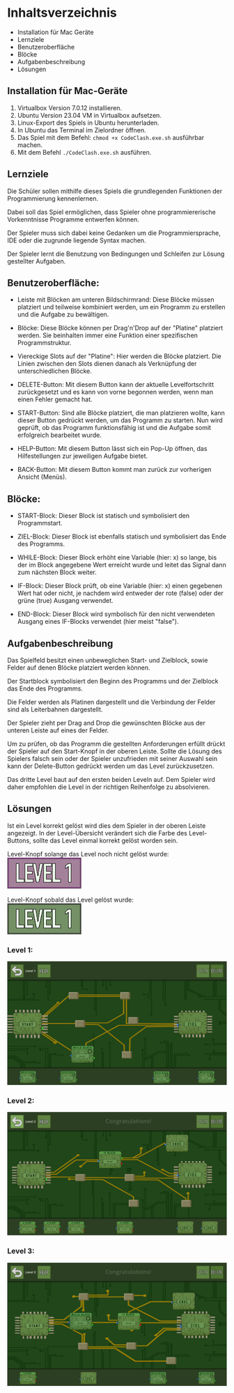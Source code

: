 # Inhaltsverzeichnis
- Installation für Mac Geräte
- Lernziele
- Benutzeroberfläche
- Blöcke
- Aufgabenbeschreibung
- Lösungen

## Installation für Mac-Geräte
1. Virtualbox Version 7.0.12 installieren.
2. Ubuntu Version 23.04 VM in Virtualbox aufsetzen.
3. Linux-Export des Spiels in Ubuntu herunterladen.
4. In Ubuntu das Terminal im Zielordner öffnen.
5. Das Spiel mit dem Befehl: `chmod +x CodeClash.exe.sh` ausführbar machen.
6. Mit dem Befehl `./CodeClash.exe.sh` ausführen.

## Lernziele

Die Schüler sollen mithilfe dieses Spiels die grundlegenden Funktionen der Programmierung kennenlernen. 

Dabei soll das Spiel ermöglichen, dass Spieler ohne programmiererische Vorkenntnisse Programme entwerfen können.

Der Spieler muss sich dabei keine Gedanken um die Programmiersprache, IDE oder die zugrunde liegende Syntax machen. 

Der Spieler lernt die Benutzung von Bedingungen und Schleifen zur Lösung gestellter Aufgaben.

## Benutzeroberfläche:

- Leiste mit Blöcken am unteren Bildschirmrand: Diese Blöcke müssen platziert und teilweise kombiniert werden, um ein Programm zu erstellen und die Aufgabe zu bewältigen.

- Blöcke: Diese Blöcke können per Drag'n'Drop auf der "Platine" platziert werden. Sie beinhalten immer eine Funktion einer spezifischen Programmstruktur.

- Viereckige Slots auf der "Platine": Hier werden die Blöcke platziert. Die Linien zwischen den Slots dienen danach als Verknüpfung der unterschiedlichen Blöcke.

- DELETE-Button: Mit diesem Button kann der aktuelle Levelfortschritt zurückgesetzt und es kann von vorne begonnen werden, wenn man einen Fehler gemacht hat.

- START-Button: Sind alle Blöcke platziert, die man platzieren wollte, kann dieser Button gedrückt werden, um das Programm zu starten. Nun wird geprüft, ob das Programm funktionsfähig ist und die Aufgabe somit erfolgreich bearbeitet wurde.

- HELP-Button: Mit diesem Button lässt sich ein Pop-Up öffnen, das Hilfestellungen zur jeweiligen Aufgabe bietet.

- BACK-Button: Mit diesem Button kommt man zurück zur vorherigen Ansicht (Menüs).

## Blöcke:

- START-Block: Dieser Block ist statisch und symbolisiert den Programmstart.

- ZIEL-Block: Dieser Block ist ebenfalls statisch und symbolisiert das Ende des Programms.

- WHILE-Block: Dieser Block erhöht eine Variable (hier: x) so lange, bis der im Block angegebene Wert erreicht wurde und leitet das Signal dann zum nächsten Block weiter.

- IF-Block: Dieser Block prüft, ob eine Variable (hier: x) einen gegebenen Wert hat oder nicht, je nachdem wird entweder der rote (false) oder der grüne (true) Ausgang verwendet. 

- END-Block: Dieser Block wird symbolisch für den nicht verwendeten Ausgang eines IF-Blocks verwendet (hier meist "false").

## Aufgabenbeschreibung

Das Spielfeld besitzt einen unbeweglichen Start- und Zielblock, sowie Felder auf denen Blöcke platziert werden können. 

Der Startblock symbolisiert den Beginn des Programms und der Zielblock das Ende des Programms.

Die Felder werden als Platinen dargestellt und die Verbindung der Felder sind als Leiterbahnen dargestellt.

Der Spieler zieht per Drag and Drop die gewünschten Blöcke aus der unteren Leiste auf eines der Felder. 

Um zu prüfen, ob das Programm die gestellten Anforderungen erfüllt drückt der Spieler auf den Start-Knopf in der oberen Leiste. Sollte die Lösung des Spielers falsch sein oder der Spieler unzufrieden mit seiner Auswahl sein kann der Delete-Button gedrückt werden um das Level zurückzusetzen.

Das dritte Level baut auf den ersten beiden Leveln auf. Dem Spieler wird daher empfohlen die Level in der richtigen Reihenfolge zu absolvieren.


## Lösungen
Ist ein Level korrekt gelöst wird dies dem Spieler in der oberen Leiste angezeigt. In der Level-Übersicht verändert sich die Farbe des Level-Buttons, sollte das Level einmal korrekt gelöst worden sein. 

Level-Knopf solange das Level noch nicht gelöst wurde:   
![Level-Button ungeloest](assets/icons/level1_button/lvl_1_button.png)

Level-Knopf sobald das Level gelöst wurde:     
![Level-Button geloest](assets/icons/level1_button/lvl_1_completed_button.png)

### Level 1: 
![Loesung 1](documents/loesungen/loesung_level1.PNG)
### Level 2: 
![Loesung 2](documents/loesungen/loesung_level2.PNG)
### Level 3: 
![Loesung 3](documents/loesungen/loesung_level3.PNG)
